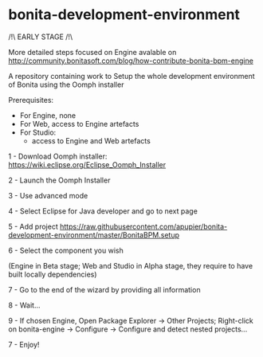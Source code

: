 bonita-development-environment
==============================

/!\ EARLY STAGE /!\

More detailed steps focused on Engine avalable on http://community.bonitasoft.com/blog/how-contribute-bonita-bpm-engine

A repository containing work to Setup the whole development environment of Bonita using the Oomph installer

Prerequisites:
- For Engine, none
- For Web, access to Engine artefacts
- For Studio:
    - access to Engine and Web artefacts


1 - Download Oomph installer: https://wiki.eclipse.org/Eclipse_Oomph_Installer

2 - Launch the Oomph Installer

3 - Use advanced mode

4 - Select Eclipse for Java developer and go to next page

5 - Add project https://raw.githubusercontent.com/apupier/bonita-development-environment/master/BonitaBPM.setup 

6 - Select the component you wish

(Engine in Beta stage; Web and Studio in Alpha stage, they require to have built locally dependencies)

7 - Go to the end of the wizard by providing all information

8 - Wait...

9 - If chosen Engine, Open Package Explorer -> Other Projects; Right-click on bonita-engine -> Configure -> Configure and detect nested projects...

7 - Enjoy!

